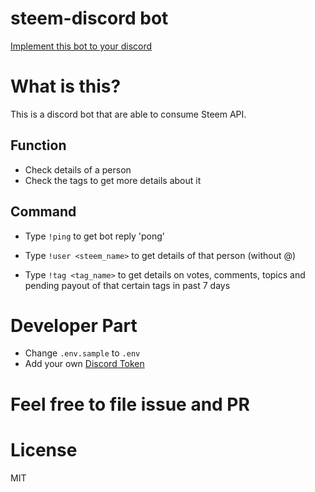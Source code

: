 # steem-discord bot

[Implement this bot to your discord](https://discordapp.com/oauth2/authorize?&client_id=396821745840947211&scope=bot&permissions=0)

# What is this?

This is a discord bot that are able to consume Steem API.

## Function

* Check details of a person
* Check the tags to get more details about it

## Command

* Type `!ping` to get bot reply 'pong'

* Type `!user <steem_name>` to get details of that person (without @)

* Type `!tag <tag_name>` to get details on votes, comments, topics and pending payout of that certain tags in past 7 days

# Developer Part

* Change `.env.sample` to `.env`
* Add your own [Discord Token](https://github.com/reactiflux/discord-irc/wiki/Creating-a-discord-bot-&-getting-a-token)

# Feel free to file issue and PR

# License

MIT
